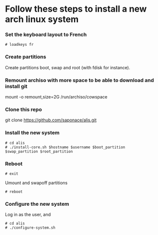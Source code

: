 
# Follow these steps to install a new arch linux system

### Set the keyboard layout to French
```
# loadkeys fr
```

### Create partitions
Create partitions boot, swap and root (with fdisk for instance).


### Remount archiso with more space to be able to download and install git
mount -o remount,size=2G /run/archiso/cowspace

### Clone this repo
git clone https://github.com/saponace/alis.git

### Install the new system
```
# cd alis
# ./install-core.sh $hostname $username $boot_partition $swap_partition $root_partition
```


### Reboot
```
# exit
```
Umount and swapoff partitions
```
# reboot
```

### Configure the new system
Log in as the user, and
```
# cd alis
# ./configure-system.sh
```
